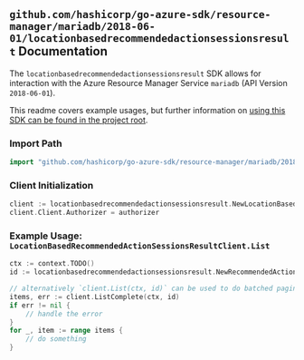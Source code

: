 
## `github.com/hashicorp/go-azure-sdk/resource-manager/mariadb/2018-06-01/locationbasedrecommendedactionsessionsresult` Documentation

The `locationbasedrecommendedactionsessionsresult` SDK allows for interaction with the Azure Resource Manager Service `mariadb` (API Version `2018-06-01`).

This readme covers example usages, but further information on [using this SDK can be found in the project root](https://github.com/hashicorp/go-azure-sdk/tree/main/docs).

### Import Path

```go
import "github.com/hashicorp/go-azure-sdk/resource-manager/mariadb/2018-06-01/locationbasedrecommendedactionsessionsresult"
```


### Client Initialization

```go
client := locationbasedrecommendedactionsessionsresult.NewLocationBasedRecommendedActionSessionsResultClientWithBaseURI("https://management.azure.com")
client.Client.Authorizer = authorizer
```


### Example Usage: `LocationBasedRecommendedActionSessionsResultClient.List`

```go
ctx := context.TODO()
id := locationbasedrecommendedactionsessionsresult.NewRecommendedActionSessionsOperationResultID("12345678-1234-9876-4563-123456789012", "locationValue", "operationIdValue")

// alternatively `client.List(ctx, id)` can be used to do batched pagination
items, err := client.ListComplete(ctx, id)
if err != nil {
	// handle the error
}
for _, item := range items {
	// do something
}
```
